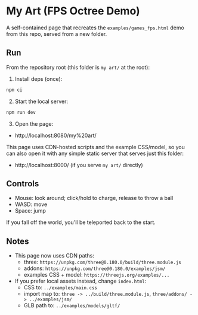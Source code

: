 # My Art (FPS Octree Demo)

A self-contained page that recreates the `examples/games_fps.html` demo from this repo, served from a new folder.

## Run

From the repository root (this folder is `my art/` at the root):

1) Install deps (once):

```powershell
npm ci
```

2) Start the local server:

```powershell
npm run dev
```

3) Open the page:

- http://localhost:8080/my%20art/

This page uses CDN-hosted scripts and the example CSS/model, so you can also open it with any simple static server that serves just this folder:

- http://localhost:8000/ (if you serve `my art/` directly)

## Controls

- Mouse: look around; click/hold to charge, release to throw a ball
- WASD: move
- Space: jump

If you fall off the world, you'll be teleported back to the start.

## Notes

- This page now uses CDN paths:
  - three: `https://unpkg.com/three@0.180.0/build/three.module.js`
  - addons: `https://unpkg.com/three@0.180.0/examples/jsm/`
  - examples CSS + model: `https://threejs.org/examples/...`
- If you prefer local assets instead, change `index.html`:
  - CSS to: `../examples/main.css`
  - import map to: `three -> ../build/three.module.js`, `three/addons/ -> ../examples/jsm/`
  - GLB path to: `../examples/models/gltf/`